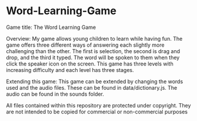 # Word-Learning-Game

Game title: The Word Learning Game

Overview:
My game allows young children to learn while having fun. The game offers three different ways of answering each slightly more challenging than the other. The first is selection, the second is drag and drop,
and the third it typed. The word will be spoken to them when they click the speaker icon on the screen. This game has three levels with increasing difficulty and each level has three stages. 

Extending this game:
This game can be extended by changing the words used and the audio files. These can be found in data/dictionary.js. The audio can be found in the sounds folder. 

All files contained within this repository are protected under copyright. They are not intended to be copied for commercial or non-commercial purposes
